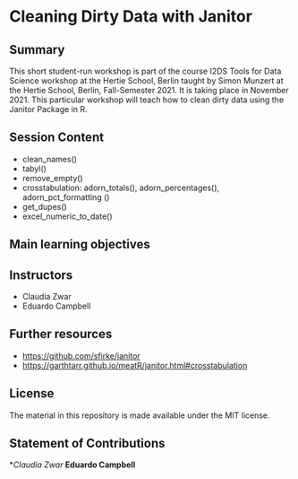 # Cleaning Dirty Data with Janitor  

## Summary 

This short student-run workshop is part of the course I2DS Tools for Data Science workshop at the Hertie School, Berlin taught by Simon Munzert at the Hertie School, Berlin, Fall-Semester 2021. It is taking place in November 2021. This particular workshop will teach how to clean dirty data using the Janitor Package in R. 


## Session Content 

- clean_names()
- tabyl()
- remove_empty()
- crosstabulation: adorn_totals(), adorn_percentages(), adorn_pct_formatting ()
- get_dupes()
- excel_numeric_to_date()

## Main learning objectives


## Instructors

- Claudia Zwar
- Eduardo Campbell


## Further resources

- https://github.com/sfirke/janitor
- https://garthtarr.github.io/meatR/janitor.html#crosstabulation


## License

The material in this repository is made available under the MIT license.

## Statement of Contributions 

**Claudia Zwar*
**Eduardo Campbell**

